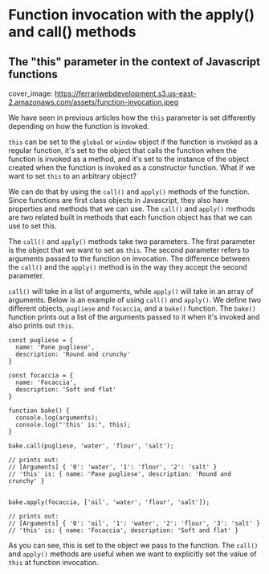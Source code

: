 # Function invocation with the apply() and call() methods
## The "this" parameter in the context of Javascript functions

cover_image: https://ferrariwebdevelopment.s3.us-east-2.amazonaws.com/assets/function-invocation.jpeg

We have seen in previous articles how the `this` parameter is set differently depending on how the function is invoked.

`this` can be set to the `global` or `window` object if the function is invoked as a regular function, it's set to the object that calls the function when the function is invoked as a method, and it's set to the instance of the object created when the function is invoked as a constructor function.
What if we want to set `this` to an arbitrary object?

We can do that by using the `call()` and `apply()` methods of the function.
Since functions are first class objects in Javascript, they also have properties and methods that we can use.
The `call()` and `apply()` methods are two related built in methods that each function object has that we can use to set this.

The `call()` and `apply()` methods take two parameters.
The first parameter is the object that we want to set as `this`.
The second parameter refers to arguments passed to the function on invocation.
The difference between the `call()` and the `apply()` method is in the way they accept the second parameter.

`call()` will take in a list of arguments, while `apply()` will take in an array of arguments.
Below is an example of using `call()` and `apply()`.
We define two different objects, `pugliese` and `focaccia`, and a `bake()` function.
The `bake()` function prints out a list of the arguments passed to it when it's invoked and also prints out `this`.

```
const pugliese = {
  name: 'Pane pugliese',
  description: 'Round and crunchy'
}

const focaccia = {
  name: 'Focaccia',
  description: 'Soft and flat'
}

function bake() {
  console.log(arguments);
  console.log("'this' is:", this);
}

bake.call(pugliese, 'water', 'flour', 'salt');

// prints out:
// [Arguments] { '0': 'water', '1': 'flour', '2': 'salt' }
// 'this' is: { name: 'Pane pugliese', description: 'Round and crunchy' }


bake.apply(focaccia, ['oil', 'water', 'flour', 'salt']);

// prints out:
// [Arguments] { '0': 'oil', '1': 'water', '2': 'flour', '3': 'salt' }
// 'this' is: { name: 'Focaccia', description: 'Soft and flat' }
```

As you can see, this is set to the object we pass to the function.
The `call()` and `apply()` methods are useful when we want to explicitly set the value of `this` at function invocation.